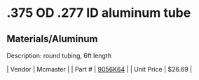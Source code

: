 # .375 OD .277 ID aluminum tube
## Materials/Aluminum
Description: 	round tubing, 6ft length 

| Vendor | Mcmaster | 
| Part # | [9056K64](http://www.mcmaster.com/) | 
| Unit Price | $26.69 | 
